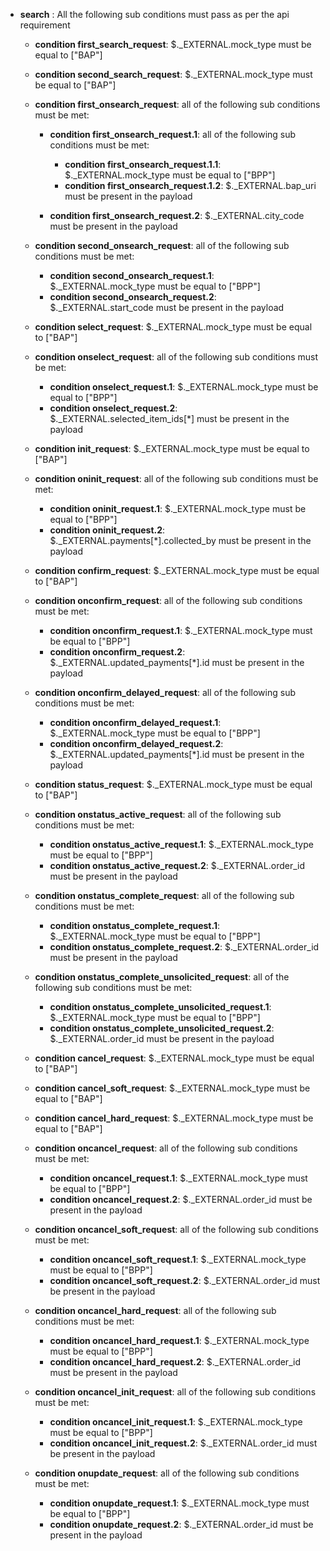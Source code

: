 

- **search** : All the following sub conditions must pass as per the api requirement

	- **condition first_search_request**: $._EXTERNAL.mock_type must be equal to ["BAP"]
	
	- **condition second_search_request**: $._EXTERNAL.mock_type must be equal to ["BAP"]
	
	- **condition first_onsearch_request**: all of the following sub conditions must be met:
	
	  - **condition first_onsearch_request.1**: all of the following sub conditions must be met:
	
	    - **condition first_onsearch_request.1.1**: $._EXTERNAL.mock_type must be equal to ["BPP"]
	    - **condition first_onsearch_request.1.2**: $._EXTERNAL.bap_uri must be present in the payload
	  - **condition first_onsearch_request.2**: $._EXTERNAL.city_code must be present in the payload
	
	- **condition second_onsearch_request**: all of the following sub conditions must be met:
	
	  - **condition second_onsearch_request.1**: $._EXTERNAL.mock_type must be equal to ["BPP"]
	  - **condition second_onsearch_request.2**: $._EXTERNAL.start_code must be present in the payload
	
	- **condition select_request**: $._EXTERNAL.mock_type must be equal to ["BAP"]
	
	- **condition onselect_request**: all of the following sub conditions must be met:
	
	  - **condition onselect_request.1**: $._EXTERNAL.mock_type must be equal to ["BPP"]
	  - **condition onselect_request.2**: $._EXTERNAL.selected_item_ids[*] must be present in the payload
	
	- **condition init_request**: $._EXTERNAL.mock_type must be equal to ["BAP"]
	
	- **condition oninit_request**: all of the following sub conditions must be met:
	
	  - **condition oninit_request.1**: $._EXTERNAL.mock_type must be equal to ["BPP"]
	  - **condition oninit_request.2**: $._EXTERNAL.payments[*].collected_by must be present in the payload
	
	- **condition confirm_request**: $._EXTERNAL.mock_type must be equal to ["BAP"]
	
	- **condition onconfirm_request**: all of the following sub conditions must be met:
	
	  - **condition onconfirm_request.1**: $._EXTERNAL.mock_type must be equal to ["BPP"]
	  - **condition onconfirm_request.2**: $._EXTERNAL.updated_payments[*].id must be present in the payload
	
	- **condition onconfirm_delayed_request**: all of the following sub conditions must be met:
	
	  - **condition onconfirm_delayed_request.1**: $._EXTERNAL.mock_type must be equal to ["BPP"]
	  - **condition onconfirm_delayed_request.2**: $._EXTERNAL.updated_payments[*].id must be present in the payload
	
	- **condition status_request**: $._EXTERNAL.mock_type must be equal to ["BAP"]
	
	- **condition onstatus_active_request**: all of the following sub conditions must be met:
	
	  - **condition onstatus_active_request.1**: $._EXTERNAL.mock_type must be equal to ["BPP"]
	  - **condition onstatus_active_request.2**: $._EXTERNAL.order_id must be present in the payload
	
	- **condition onstatus_complete_request**: all of the following sub conditions must be met:
	
	  - **condition onstatus_complete_request.1**: $._EXTERNAL.mock_type must be equal to ["BPP"]
	  - **condition onstatus_complete_request.2**: $._EXTERNAL.order_id must be present in the payload
	
	- **condition onstatus_complete_unsolicited_request**: all of the following sub conditions must be met:
	
	  - **condition onstatus_complete_unsolicited_request.1**: $._EXTERNAL.mock_type must be equal to ["BPP"]
	  - **condition onstatus_complete_unsolicited_request.2**: $._EXTERNAL.order_id must be present in the payload
	
	- **condition cancel_request**: $._EXTERNAL.mock_type must be equal to ["BAP"]
	
	- **condition cancel_soft_request**: $._EXTERNAL.mock_type must be equal to ["BAP"]
	
	- **condition cancel_hard_request**: $._EXTERNAL.mock_type must be equal to ["BAP"]
	
	- **condition oncancel_request**: all of the following sub conditions must be met:
	
	  - **condition oncancel_request.1**: $._EXTERNAL.mock_type must be equal to ["BPP"]
	  - **condition oncancel_request.2**: $._EXTERNAL.order_id must be present in the payload
	
	- **condition oncancel_soft_request**: all of the following sub conditions must be met:
	
	  - **condition oncancel_soft_request.1**: $._EXTERNAL.mock_type must be equal to ["BPP"]
	  - **condition oncancel_soft_request.2**: $._EXTERNAL.order_id must be present in the payload
	
	- **condition oncancel_hard_request**: all of the following sub conditions must be met:
	
	  - **condition oncancel_hard_request.1**: $._EXTERNAL.mock_type must be equal to ["BPP"]
	  - **condition oncancel_hard_request.2**: $._EXTERNAL.order_id must be present in the payload
	
	- **condition oncancel_init_request**: all of the following sub conditions must be met:
	
	  - **condition oncancel_init_request.1**: $._EXTERNAL.mock_type must be equal to ["BPP"]
	  - **condition oncancel_init_request.2**: $._EXTERNAL.order_id must be present in the payload
	
	- **condition onupdate_request**: all of the following sub conditions must be met:
	
	  - **condition onupdate_request.1**: $._EXTERNAL.mock_type must be equal to ["BPP"]
	  - **condition onupdate_request.2**: $._EXTERNAL.order_id must be present in the payload